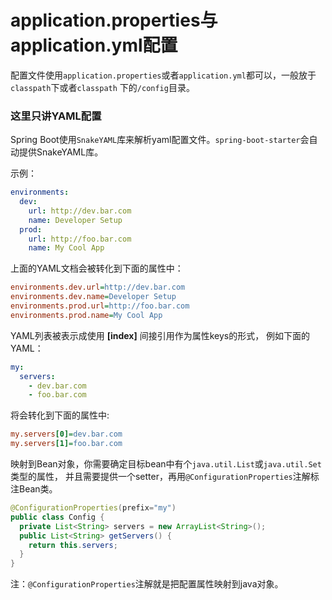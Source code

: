 application.properties与application.yml配置
============================================
配置文件使用`application.properties`或者`application.yml`都可以，一般放于`classpath`下或者`classpath`
下的`/config`目录。

### 这里只讲YAML配置
Spring Boot使用`SnakeYAML`库来解析yaml配置文件。`spring-boot-starter`会自动提供SnakeYAML库。

示例：
```yml
environments:
  dev:
    url: http://dev.bar.com
    name: Developer Setup
  prod:
    url: http://foo.bar.com
    name: My Cool App
```
上面的YAML文档会被转化到下面的属性中：
```ini
environments.dev.url=http://dev.bar.com
environments.dev.name=Developer Setup
environments.prod.url=http://foo.bar.com
environments.prod.name=My Cool App
```
YAML列表被表示成使用 **[index]** 间接引用作为属性keys的形式， 例如下面的YAML：
```yml
my:
  servers:
    - dev.bar.com
    - foo.bar.com
```
将会转化到下面的属性中:
```ini
my.servers[0]=dev.bar.com
my.servers[1]=foo.bar.com
```
映射到Bean对象，你需要确定目标bean中有个`java.util.List`或`java.util.Set`类型的属性，
并且需要提供一个setter，再用`@ConfigurationProperties`注解标注Bean类。
```java
@ConfigurationProperties(prefix="my")
public class Config {
  private List<String> servers = new ArrayList<String>();
  public List<String> getServers() {
    return this.servers;
  }
}
```
注：`@ConfigurationProperties`注解就是把配置属性映射到java对象。
